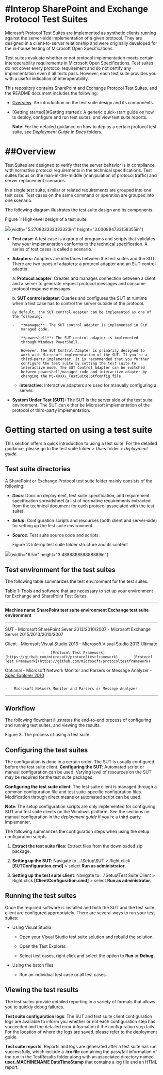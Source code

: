 
#Interop SharePoint and Exchange Protocol Test Suites
======================================================================================================

Microsoft Protocol Test Suites are implemented as synthetic clients
running against the server-side implementation of a given protocol. They
are designed in a client-to-server relationship and were originally
developed for the in-house testing of Microsoft Open Specifications.

Test suites evaluate whether or not protocol implementation meets
certain interoperability requirements in Microsoft
Open Specifications. Test suites do not cover every protocol
requirement and do not certify any implementation even if all tests
pass. However, each test suite provides you with a useful indication of
interoperability.

This repository contains SharePoint and Exchange Protocol Test Suites,
and the README document includes the following:

-   [Overview](#Overview): An introduction on the test suite design and
    its components.

-   [Getting started](#Getting started): A generic quick-start guide on how to deploy,
    configure and run test suites, and view test suite reports.

    **Note**: For the detailed guidance on how to deploy a certain
    protocol test suite, see *Deployment Guide* in *Docs* folders.

##Overview
========

Test Suites are designed to verify that the server behavior is in
compliance with normative protocol requirements in the technical
specifications. Test suites focus on the man-in-the-middle (manipulation
of protocol traffic) and server replacement scenarios.

In a single test suite, similar or related requirements are grouped into
one test case. Test cases on the same command or operation are grouped
into one scenario.

The following diagram illustrates the test suite design and its
components.

Figure 1: High-level design of a test suite

![](media/image1.png){width="5.270833333333333in"
height="3.000884733158355in"}

-   **Test case:** A test case is a group of programs and scripts that
    validates how your implementation conforms to the
    technical specification. A series of test cases is called
    a scenario.

-   **Adapters:** Adapters are interfaces between the test suites and
    the SUT. There are two types of adapters: a protocol adapter and an
    SUT control adapter.

    a.  **Protocol adapter**: Creates and manages connection between a
        client and a server to generate request protocol messages and
        consume protocol response messages.

    b.  **SUT control adapter**: Queries and configures the SUT at
        runtime when a test case has to control the server outside of
        the protocol.

        By default, the SUT control adapter can be implemented as one of
        the following:

        -   **managed**: The SUT control adapter is implemented in C\#
            managed code.

        -   **powershell**: The SUT control adapter is implemented
            through Windows PowerShell.

            However, the SUT Control Adapter is primarily designed to
            work with Microsoft implementation of the SUT. If you’re a
            third-party implementer, it is recommended that you further
            configure the test suite by setting the test suite to
            interactive mode. The SUT Control Adapter can be switched
            between powershell/managed code and interactive adapter by
            changing the MS-XXXX\_TestSuite.ptfconfig file.

    -   **interactive**: Interactive adapters are used for manually
        configuring a server.

<!-- -->

-   **System Under Test (SUT):** The SUT is the server side of the test
    suite environment. The SUT can either be Microsoft implementation of
    the protocol or third-party implementation.

Getting started on using a test suite
=====================================

This section offers a quick introduction to using a test suite. For the
detailed guidance, please go to the test suite folder &gt; *Docs* folder
&gt; *deployment guide*.

Test suite directories 
-----------------------

A SharePoint or Exchange Protocol test suite folder mainly consists of
the following:

-   ***Docs***: Docs on deployment, test suite specification, and
    requirement specification spreadsheet (a list of normative
    requirements extracted from the technical document for each protocol
    associated with the test suite).

-   ***Setup***: Configuration scripts and resources (both client
    and server-side) for setting up the test suite environment.

-   ***Source*:** Test suite source code and scripts.

    Figure 2: Interop test suite folder structure and its content

![](media/image2.png){width="6.5in" height="3.488888888888889in"}

Test environment for the test suites
------------------------------------

The following table summarizes the test environment for the test suites.

Table 1: Tools and software that are necessary to set up your
environment for Exchange and SharePoint Test Suites

  -----------------------------------------------------------------------------------------------------------------------------------------------------------------------------------------------------------------------
  **Machine name**   **SharePoint test suite environment**                                               **Exchange test suite environment**
  ------------------ ----------------------------------------------------------------------------------- ----------------------------------------------------------------------------------------------------------------
  SUT                -   Microsoft SharePoint Sever 2013/2010/2007                                       -   Microsoft Exchange Server 2015/2013/2010/2007
                                                                                                         
                                                                                                         

  Client             -   Microsoft Visual Studio 2013                                                    -   Microsoft Visual Studio 2013 Ultimate
                                                                                                         
                     -   [Protocol Test Framework](https://github.com/microsoft/protocoltestframework)   -   [Protocol Test Framework](https://github.com/microsoft/protocoltestframework)
                                                                                                         
                                                                                                         

  Optional           -   Microsoft Network Monitor and Parsers or Message Analyzer                       -   [Spec Explorer 2010](https://visualstudiogallery.msdn.microsoft.com/271d0904-f178-4ce9-956b-d9bfa4902745/)
                                                                                                         
                                                                                                         -   Microsoft Network Monitor and Parsers or Message Analyzer
                                                                                                         
                                                                                                         
  -----------------------------------------------------------------------------------------------------------------------------------------------------------------------------------------------------------------------

### 

Workflow
--------

The following flowchart illustrates the end-to-end process of
configuring and running test suites, and viewing the results.

Figure 3: The process of using a test suite

Configuring the test suites
---------------------------

The configuration is done in a certain order. The SUT is usually
configured before the test suite client. **Configuring the SUT**:
Automated script or manual configuration can be used. Varying level of
resources on the SUT may be required for the test suite packages.

**Configuring the test suite client**: The test suite client is managed
through a common configuration file and test suite-specific
configuration files. Modification through direct means or automated
script can be used.

**Note**: The setup configuration scripts are only implemented for
configuring SUT and test suite clients on the Windows platform. See the
sections on manual configuration in the *deployment guide* if you’re a
third-party implementer.

The following summarizes the configuration steps when using the setup
configuration scripts.

1.  **Extract the test suite files**: Extract files from the downloaded
    zip package.

2.  **Setting up the SUT**: Navigate to …\\Setup\\SUT &gt; Right click
    **\[SUTConfiguration.cmd\]** &gt; select **Run as administrator**.

3.  **Setting up the test suite client**: Navigate to …\\Setup\\Test
    Suite Client &gt; Right click **\[ClientConfiguration.cmd\]** &gt;
    select **Run as administrator**.

Running the test suites
-----------------------

Once the required software is installed and both the SUT and the test
suite client are configured appropriately. There are several ways to run
your test suites:

-   Using Visual Studio

    -   Open your Visual Studio test suite solution and rebuild
        the solution.

    -   Open the Test Explorer.

    -   Select test cases, right click and select the option to **Run**
        or **Debug**.

<!-- -->

-   Using the batch files

    -   Run an individual test case or all test cases.

Viewing the test results
------------------------

The test suites provide detailed reporting in a variety of formats that
allows you to quickly debug failures.

**Test suite configuration logs**: The SUT and test suite client
configuration logs are available to inform you whether or not each
configuration step has succeeded and the detailed error information if
the configuration step fails. For the location of where the logs are
saved, please refer to the deployment guide.

**Test suite reports**: Reports and logs are generated after a test
suite has run successfully, which include a **.trx file** containing the
pass/fail information of the run in the TestResults folder along with an
associated directory named **user\_MACHINENAME DateTimeStamp** that
contains a log file and an HTML report.
